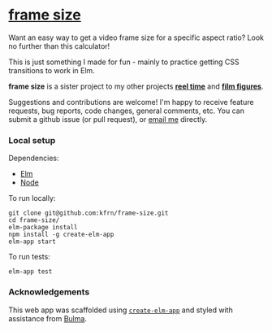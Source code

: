 # [frame size](https://kfrn.github.io/frame-size/)

Want an easy way to get a video frame size for a specific aspect ratio? Look no further than this calculator!

This is just something I made for fun - mainly to practice getting CSS transitions to work in Elm.

**frame size** is a sister project to my other projects [**reel time**](https://kfrn.github.io/reel-time) and [**film figures**](https://kfrn.github.io/film-figures).

Suggestions and contributions are welcome! I'm happy to receive feature requests, bug reports, code changes, general comments, etc. You can submit a github issue (or pull request), or [email me](mailto:kfnagels@gmail.com) directly.

### Local setup

Dependencies:
* [Elm](https://guide.elm-lang.org/install.html)
* [Node](https://nodejs.org/en/download/)

To run locally:
```
git clone git@github.com:kfrn/frame-size.git
cd frame-size/
elm-package install
npm install -g create-elm-app
elm-app start
```

To run tests:
```
elm-app test
```

<!-- To deploy to github pages:
```
elm-app build
gh-pages -d build
``` -->

### Acknowledgements

This web app was scaffolded using [`create-elm-app`](https://www.npmjs.com/package/create-elm-app) and styled with assistance from [Bulma](https://bulma.io/).
